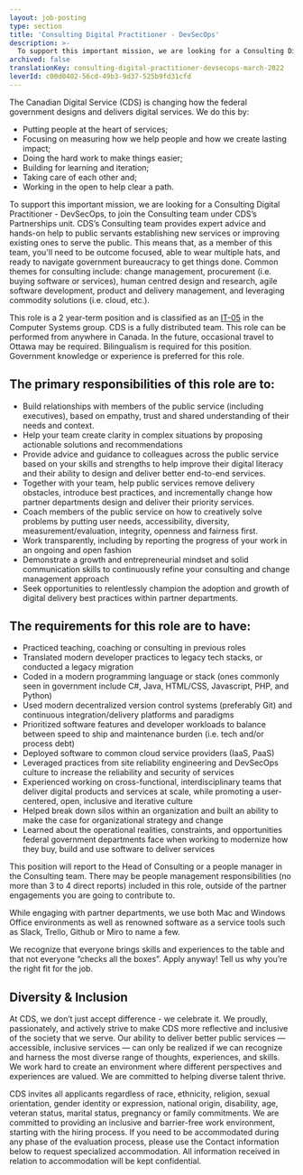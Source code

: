```yaml
---
layout: job-posting
type: section
title: 'Consulting Digital Practitioner - DevSecOps'
description: >-
  To support this important mission, we are looking for a Consulting Digital Practitioner - DevSecOps, to join the Consulting team under CDS’s Partnerships unit. CDS’s Consulting team provides expert advice and hands-on help to public servants establishing new services or improving existing ones to serve the public. This means that, as a member of this team, you'll need to be outcome focused, able to wear multiple hats, and ready to navigate government bureaucracy to get things done.
archived: false
translationKey: consulting-digital-practitioner-devsecops-march-2022
leverId: c00d0402-56cd-49b3-9d37-525b9fd31cfd
---
```


The Canadian Digital Service (CDS) is changing how the federal government designs and delivers digital services. We do this by:

- Putting people at the heart of services;
- Focusing on measuring how we help people and how we create lasting impact;
- Doing the hard work to make things easier;
- Building for learning and iteration;
- Taking care of each other and;
- Working in the open to help clear a path. 

To support this important mission, we are looking for a Consulting Digital Practitioner - DevSecOps, to join the Consulting team under CDS’s Partnerships unit. CDS’s Consulting team provides expert advice and hands-on help to public servants establishing new services or improving existing ones to serve the public. This means that, as a member of this team, you'll need to be outcome focused, able to wear multiple hats, and ready to navigate government bureaucracy to get things done. Common themes for consulting include: change management, procurement (i.e. buying software or services), human centred design and research, agile software development, product and delivery management, and leveraging commodity solutions (i.e. cloud, etc.).

This role is a 2 year-term position and is classified as an [IT-05](https://www.tbs-sct.gc.ca/agreements-conventions/view-visualiser-eng.aspx?id=1#tocxx327633)  in the Computer Systems group. CDS is a fully distributed team. This role can be performed from anywhere in Canada. In the future, occasional travel to Ottawa may be required. Bilingualism is required for this position. Government knowledge or experience is preferred for this role.

## The primary responsibilities of this role are to:

- Build relationships with members of the public service (including executives), based on empathy, trust and shared  understanding of their needs and context.
- Help your team create clarity in complex situations  by proposing actionable solutions and recommendations
- Provide advice and guidance to colleagues across the public service  based on your skills and strengths to help improve their digital literacy and their ability to design and deliver better end-to-end services. 
- Together with your team, help public services remove delivery obstacles, introduce best practices, and incrementally change how partner departments design and deliver their priority services.
- Coach members of the public service  on how to creatively solve problems by putting user needs, accessibility, diversity, measurement/evaluation, integrity, openness and fairness first.
- Work transparently, including by reporting the progress of your work in an ongoing and open fashion 
- Demonstrate a growth and entrepreneurial mindset and solid communication skills to continuously refine your consulting and change management approach 
- Seek opportunities to relentlessly champion the adoption and growth of digital delivery best practices within partner departments.

## The requirements for this role are to have:

- Practiced teaching, coaching or consulting in previous roles
- Translated modern developer practices to legacy tech stacks, or conducted a legacy migration
- Coded in a modern programming language or stack (ones commonly seen in government include C#, Java, HTML/CSS, Javascript, PHP, and Python)
- Used modern decentralized version control systems (preferably Git) and continuous integration/delivery platforms and paradigms
- Prioritized software features and developer workloads to balance between speed to ship and maintenance burden (i.e. tech and/or process debt)
- Deployed software to common cloud service providers (IaaS, PaaS)
- Leveraged practices from site reliability engineering and DevSecOps culture to increase the reliability and security of services
- Experienced working on cross-functional, interdisciplinary teams that deliver digital products and services at scale, while promoting a user-centered, open, inclusive and iterative culture 
- Helped break down silos within an organization and built an ability to make the case for organizational strategy and change
- Learned about the operational realities, constraints, and opportunities federal government departments face when working to modernize how they buy, build and use software to deliver services 

This position will report to the Head of Consulting or a people manager in the Consulting team. There may be people management responsibilities (no more than 3 to 4 direct reports) included in this role, outside of the partner engagements you are going to contribute to.  

While engaging with partner departments, we use both Mac and Windows Office environments as well as renowned software as a service tools such as Slack, Trello, Github or Miro to name a few. 

We recognize that everyone brings skills and experiences to the table and that not everyone “checks all the boxes”. Apply anyway! Tell us why you’re the right fit for the job.

## Diversity & Inclusion

At CDS, we don’t just accept difference - we celebrate it. We proudly, passionately, and actively strive to make CDS more reflective and inclusive of the society that we serve. Our ability to deliver better public services — accessible, inclusive services — can only be realized if we can recognize and harness the most diverse range of thoughts, experiences, and skills. We work hard to create an environment where different perspectives and experiences are valued. We are committed to helping diverse talent thrive.

CDS invites all applicants regardless of race, ethnicity, religion, sexual orientation, gender identity or expression, national origin, disability, age, veteran status, marital status, pregnancy or family commitments. We are committed to providing an inclusive and barrier-free work environment, starting with the hiring process. If you need to be accommodated during any phase of the evaluation process, please use the Contact information below to request specialized accommodation. All information received in relation to accommodation will be kept confidential.
